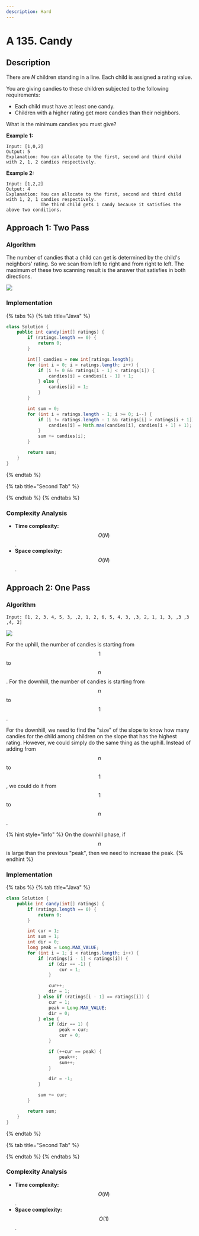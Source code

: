 ```yaml
---
description: Hard
---
```


# A 135. Candy

## Description

There are _N_ children standing in a line. Each child is assigned a rating value.

You are giving candies to these children subjected to the following requirements:

* Each child must have at least one candy.
* Children with a higher rating get more candies than their neighbors.

What is the minimum candies you must give?

**Example 1:**

```text
Input: [1,0,2]
Output: 5
Explanation: You can allocate to the first, second and third child with 2, 1, 2 candies respectively.
```

**Example 2:**

```text
Input: [1,2,2]
Output: 4
Explanation: You can allocate to the first, second and third child with 1, 2, 1 candies respectively.
             The third child gets 1 candy because it satisfies the above two conditions.
```

## Approach 1: Two Pass

### Algorithm

The number of candies that a child can get is determined by the child's neighbors' rating. So we scan from left to right and from right to left. The maximum of these two scanning result is the answer that satisfies in both directions.

![](../../../.gitbook/assets/image%20%28167%29.png)

### Implementation

{% tabs %}
{% tab title="Java" %}
```java
class Solution {
    public int candy(int[] ratings) {
        if (ratings.length == 0) {
            return 0;
        }

        int[] candies = new int[ratings.length];
        for (int i = 0; i < ratings.length; i++) {
            if (i != 0 && ratings[i - 1] < ratings[i]) {
                candies[i] = candies[i - 1] + 1;
            } else {
                candies[i] = 1;
            }
        }

        int sum = 0;
        for (int i = ratings.length - 1; i >= 0; i--) {
            if (i != ratings.length - 1 && ratings[i] > ratings[i + 1]) {
                candies[i] = Math.max(candies[i], candies[i + 1] + 1);
            }
            sum += candies[i];
        }

        return sum;
    }
}
```
{% endtab %}

{% tab title="Second Tab" %}

{% endtab %}
{% endtabs %}

### Complexity Analysis

* **Time complexity:** $$O(N)$$.
* **Space complexity:** $$O(N)$$.

## Approach 2: One Pass

### Algorithm

`Input: [1, 2, 3, 4, 5, 3, ,2, 1, 2, 6, 5, 4, 3, ,3, 2, 1, 1, 3, ,3 ,3 ,4, 2]`

![](../../../.gitbook/assets/image%20%28168%29.png)



For the uphill, the number of candies is starting from $$1$$ to $$n$$. For the downhill, the number of candies is starting from $$n$$ to $$1$$.

For the downhill, we need to find the "size" of the slope to know how many candies for the child among children on the slope that has the highest rating. However, we could simply do the same thing as the uphill. Instead of adding from $$n$$ to $$1$$, we could do it from $$1$$ to $$n$$.

{% hint style="info" %}
On the downhill phase, if $$n$$ is large than the previous "peak", then we need to increase the peak.
{% endhint %}

### Implementation

{% tabs %}
{% tab title="Java" %}
```java
class Solution {
    public int candy(int[] ratings) {
        if (ratings.length == 0) {
            return 0;
        }

        int cur = 1;
        int sum = 1;
        int dir = 0;
        long peak = Long.MAX_VALUE;
        for (int i = 1; i < ratings.length; i++) {
            if (ratings[i - 1] < ratings[i]) {
                if (dir == -1) {
                    cur = 1;
                }

                cur++;
                dir = 1;
            } else if (ratings[i - 1] == ratings[i]) {
                cur = 1;
                peak = Long.MAX_VALUE;
                dir = 0;
            } else {
                if (dir == 1) {
                    peak = cur;
                    cur = 0;
                }

                if (++cur == peak) {
                    peak++;
                    sum++;
                }

                dir = -1;
            }

            sum += cur;
        }

        return sum;
    }
}
```
{% endtab %}

{% tab title="Second Tab" %}

{% endtab %}
{% endtabs %}

### Complexity Analysis

* **Time complexity:** $$O(N)$$.
* **Space complexity:** $$O(1)$$.

